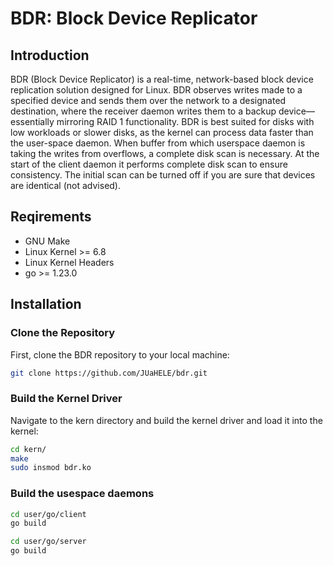# BDR: Block Device Replicator

## Introduction
BDR (Block Device Replicator) is a real-time, network-based block device replication solution designed for Linux. BDR observes writes made to a specified device and sends them over the network to a designated destination, where the receiver daemon writes them to a backup device—essentially mirroring RAID 1 functionality. BDR is best suited for disks with low workloads or slower disks, as the kernel can process data faster than the user-space daemon. When buffer from which userspace daemon is taking the writes from overflows, a complete disk scan is necessary. At the start of the client daemon it performs complete disk scan to ensure consistency. The initial scan can be turned off if you are sure that devices are identical (not advised).

## Reqirements

* GNU Make
* Linux Kernel >= 6.8
* Linux Kernel Headers
* go >= 1.23.0

## Installation

### Clone the Repository

First, clone the BDR repository to your local machine:

```bash
git clone https://github.com/JUaHELE/bdr.git
```

### Build the Kernel Driver

Navigate to the kern directory and build the kernel driver and load it into the kernel:

```bash
cd kern/
make
sudo insmod bdr.ko
```

### Build the usespace daemons

```bash
cd user/go/client
go build

cd user/go/server
go build
```
